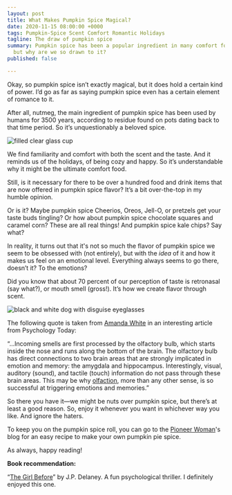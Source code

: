 ```yaml
---
layout: post
title: What Makes Pumpkin Spice Magical?
date: 2020-11-15 08:00:00 +0000
tags: Pumpkin-Spice Scent Comfort Romantic Holidays
tagline: The draw of pumpkin spice
summary: Pumpkin spice has been a popular ingredient in many comfort foods for ages,
  but why are we so drawn to it?
published: false

---
```

Okay, so pumpkin spice isn’t exactly magical, but it does hold a certain kind of power. I’d go as far as saying pumpkin spice even has a certain element of romance to it.

After all, nutmeg, the main ingredient of pumpkin spice has been used by humans for 3500 years, according to residue found on pots dating back to that time period. So it’s unquestionably a beloved spice.

![filled clear glass cup](https://images.unsplash.com/photo-1569604037885-d39ab30d91d3?ixlib=rb-1.2.1&ixid=eyJhcHBfaWQiOjEyMDd9&w=1000&q=80)

We find familiarity and comfort with both the scent and the taste. And it reminds us of the holidays, of being cozy and happy. So it’s understandable why it might be the ultimate comfort food.

Still, is it necessary for there to be over a hundred food and drink items that are now offered in pumpkin spice flavor? It’s a bit over-the-top in my humble opinion.

Or is it? Maybe pumpkin spice Cheerios, Oreos, Jell-O, or pretzels get your taste buds tingling? Or how about pumpkin spice chocolate squares and caramel corn? These are all real things! And pumpkin spice kale chips? Say what?

In reality, it turns out that it's not so much the flavor of pumpkin spice we seem to be obsessed with (not entirely), but with the _idea_ of it and how it makes us feel on an emotional level. Everything always seems to go there, doesn’t it? To the emotions?

Did you know that about 70 percent of our perception of taste is retronasal (say what?), or mouth smell (gross!). It’s how we create flavor through scent.

![black and white dog with disguise eyeglasses](https://images.unsplash.com/photo-1466921583968-f07aa80c526e?ixlib=rb-1.2.1&w=1000&q=80)

The following quote is taken from [Amanda White](https://www.psychologytoday.com/us/blog/brain-babble/201501/smells-ring-bells-how-smell-triggers-memories-and-emotions "Amanda White") in an interesting article from Psychology Today:

“…Incoming smells are first processed by the olfactory bulb, which starts inside the nose and runs along the bottom of the brain. The olfactory bulb has direct connections to two brain areas that are strongly implicated in emotion and memory: the amygdala and hippocampus. Interestingly, visual, auditory (sound), and tactile (touch) information do not pass through these brain areas. This may be why [olfaction](https://www.psychologytoday.com/us/basics/scent "Psychology Today looks at olfaction"), more than any other sense, is so successful at triggering emotions and memories.”

So there you have it—we might be nuts over pumpkin spice, but there’s at least a good reason. So, enjoy it whenever you want in whichever way you like. And ignore the haters.

To keep you on the pumpkin spice roll, you can go to the [Pioneer Woman](https://www.thepioneerwoman.com/food-cooking/recipes/a78588/how-to-make-pumpkin-pie-spice/ "Pioneer Woman")'s blog for an easy recipe to make your own pumpkin pie spice.

As always, happy reading!

**Book recommendation:**

“[The Girl Before](https://www.goodreads.com/book/show/28016509-the-girl-before?from_search=true&from_srp=true&qid=TAHwP0exKV&rank=1 "The Girl Before")” by J.P. Delaney. A fun psychological thriller. I definitely enjoyed this one.